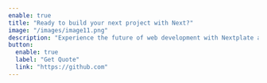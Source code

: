 ```yaml
---
enable: true
title: "Ready to build your next project with Next?"
image: "/images/image11.png"
description: "Experience the future of web development with Nextplate and Next. Build lightning-fast static sites with ease and flexibility."
button:
  enable: true
  label: "Get Quote"
  link: "https://github.com"
---
```

